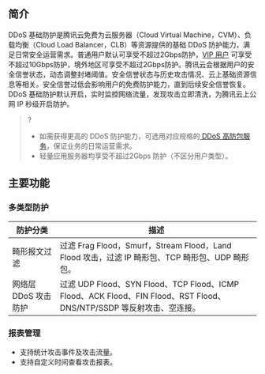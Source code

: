 ## 简介

DDoS 基础防护是腾讯云免费为云服务器（Cloud Virtual Machine，CVM）、负载均衡（Cloud Load Balancer，CLB）等资源提供的基础 DDoS 防护能力，满足日常安全运营需求。普通用户默认可享受不超过2Gbps防护，[VIP 用户](https://cloud.tencent.com/service/vip) 可享受不超过10Gbps防护，境外地区可享受不超过2Gbps防护。腾讯云会根据用户的安全信誉状态，动态调整封堵阈值。安全信誉状态与历史攻击情况、云上基础资源信息等相关。安全信誉过低会影响用户的免费防护能力，直到后续安全信誉恢复。DDoS 基础防护默认开启，实时监控网络流量，发现攻击立即清洗，为腾讯云上公网 IP 秒级开启防护。
>?
>- 如需获得更高的 DDoS 防护能力，可选用对应规格的[ DDoS 高防包服务](https://cloud.tencent.com/document/product/1021/43890)，保证业务的日常运营需求。
>- 轻量应用服务器均享受不超过2Gbps 防护（不区分用户类型）。

## 主要功能

### 多类型防护

| 防护分类             | 描述                                                         |
| -------------------- | ------------------------------------------------------------ |
| 畸形报文过滤         | 过滤 Frag Flood，Smurf，Stream Flood，Land Flood 攻击，过滤 IP 畸形包、TCP 畸形包、UDP 畸形包。 |
| 网络层 DDoS 攻击防护 | 过滤 UDP Flood、SYN Flood、TCP Flood、ICMP Flood、ACK Flood、FIN Flood、RST Flood、DNS/NTP/SSDP 等反射攻击、空连接。 |


### 报表管理
- 支持统计攻击事件及攻击流量。
- 支持自定义时间查看攻击报表。
